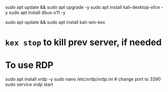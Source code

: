 sudo apt update && sudo apt upgrade -y
sudo apt install kali-desktop-xfce -y
sudo apt install dbus-x11 -y

sudo apt update && sudo apt install kali-win-kex

# `kex stop` to kill prev server, if needed

# To use RDP
sudo apt install xrdp -y
sudo nano /etc/xrdp/xrdp.ini # change port to 3390
sudo service xrdp start